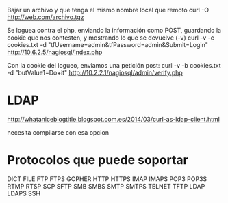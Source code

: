 Bajar un archivo y que tenga el mismo nombre local que remoto
curl -O http://web.com/archivo.tgz

Se loguea contra el php, enviando la información como POST, guardando la cookie que nos contesten, y mostrando lo que se devuelve (-v)
curl -v -c cookies.txt -d "tfUsername=admin&tfPassword=admin&Submit=Login" http://10.6.2.5/nagiosql/index.php

Con la cookie del logueo, enviamos una petición post:
curl -v -b cookies.txt -d "butValue1=Do+it" http://10.2.2.1/nagiosql/admin/verify.php

# LDAP
http://whataniceblogtitle.blogspot.com.es/2014/03/curl-as-ldap-client.html

necesita compilarse con esa opcion


# Protocolos que puede soportar
DICT FILE FTP FTPS GOPHER HTTP HTTPS IMAP IMAPS POP3 POP3S RTMP RTSP SCP SFTP SMB SMBS SMTP SMTPS TELNET TFTP LDAP LDAPS SSH
